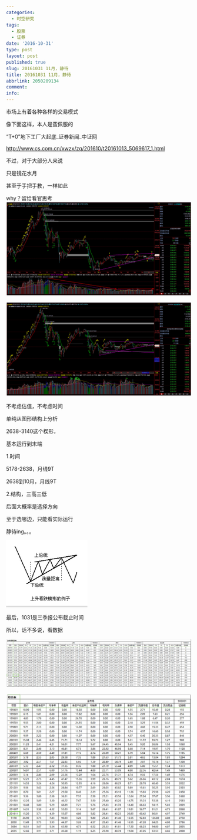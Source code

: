 ```yaml
---
categories:
  - 时空研究
tags:
  - 股票
  - 证券
date: '2016-10-31'
type: post
layout: post
published: true
slug: 20161031 11月，静待
title: 20161031 11月，静待
abbrlink: 2050209134
comment:
info:
---
```

市场上有着各种各样的交易模式

像下面这样，本人是蛮佩服的​

“T+0”地下工厂大起底_证券新闻_中证网

http://www.cs.com.cn/xwzx/zq/201610/t20161013_5069617_1.html

不过，对于大部分人来说

只是镜花水月

甚至于手把手教，一样如此​

why？留给看官思考​
![20161031-0](/images/20161031-0.jpeg)

![20161031-1](/images/20161031-1.jpeg)

​不考虑估值，不考虑时间

单纯从图形结构上分析

2638-3140这个楔形，

基本运行到末端

1.时间​

5178-2638，月线9T

2638到10月，月线9T​

2.结构，三高三低

后面大概率是选择方向​

至于选哪边，只能看实际运行

静待ing。。。​​​​

![20161031-2](/images/20161031-2.png) 

​最后，1031是三季报公布截止时间

所以，话不多说，看数据​

![20161031-3](/images/20161031-3.jpeg) 

![20161031-4](/images/20161031-4.jpeg) 


​
